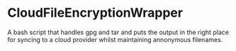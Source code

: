 # CloudFileEncryptionWrapper
A bash script that handles gpg and tar and puts the output in the right place for syncing to a cloud provider whilst maintaining annonymous filenames.
